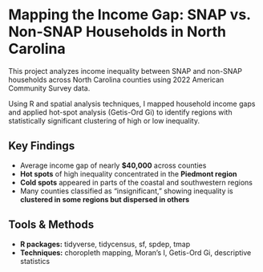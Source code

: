 # Mapping the Income Gap: SNAP vs. Non-SNAP Households in North Carolina

This project analyzes income inequality between SNAP and non-SNAP households across North Carolina counties using 2022 American Community Survey data.  

Using R and spatial analysis techniques, I mapped household income gaps and applied hot-spot analysis (Getis-Ord Gi) to identify regions with statistically significant clustering of high or low inequality.

## Key Findings
- Average income gap of nearly **$40,000** across counties  
- **Hot spots** of high inequality concentrated in the **Piedmont region**  
- **Cold spots** appeared in parts of the coastal and southwestern regions  
- Many counties classified as “insignificant,” showing inequality is **clustered in some regions but dispersed in others**

## Tools & Methods
- **R packages:** tidyverse, tidycensus, sf, spdep, tmap  
- **Techniques:** choropleth mapping, Moran’s I, Getis-Ord Gi, descriptive statistics  
